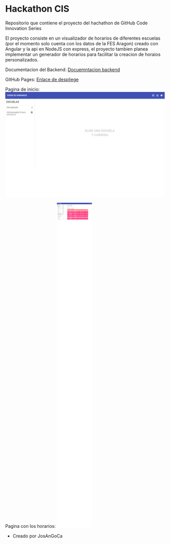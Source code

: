 # Hackathon CIS

Repositorio que contiene el proyecto del hachathon de GitHub Code Innovation Series

El proyecto consiste en un visualizador de horarios de diferentes escuelas (por el momento solo cuenta con los datos de la FES Aragon) creado con Angular y la api en NodeJS con express, el proyecto tambien planea implementar un generador de horarios para facilitar la creacion de horaios personalizados.

Documentacion del Backend: [Docuemntacion backend](./hackathon-cis-back/README.md)

GitHub Pages: [Enlace de despliege](https://josangoca.github.io/hackathon-cis-front_deploy/)

Pagina de inicio:
![Imagen de inicio](assets/home.png "pagina de incio")

Pagina con los horarios:
![Pagina de horarios](assets/horarios.png "pagina de horarios")

- Creado por JosAnGoCa
